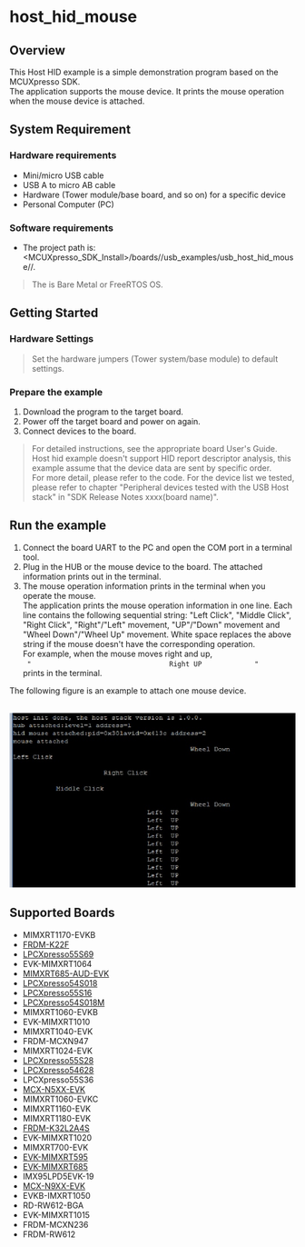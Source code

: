 # host_hid_mouse



## Overview

This Host HID example is a simple demonstration program based on the MCUXpresso SDK. 
<br> The application supports the mouse device. It prints the mouse operation when the mouse device is attached.

## System Requirement

### Hardware requirements

- Mini/micro USB cable
- USB A to micro AB cable
- Hardware (Tower module/base board, and so on) for a specific device
- Personal Computer (PC)


### Software requirements

- The project path is: 
<br> <MCUXpresso_SDK_Install>/boards/<board>/usb_examples/usb_host_hid_mouse/<rtos>/<toolchain>.
> The <rtos> is Bare Metal or FreeRTOS OS.


## Getting Started

### Hardware Settings

> Set the hardware jumpers (Tower system/base module) to default settings.


### Prepare the example 

1.  Download the program to the target board.
2.  Power off the target board and power on again.
3.  Connect devices to the board.

> For detailed instructions, see the appropriate board User's Guide.
> Host hid example doesn't support HID report descriptor analysis, this example assume that the device data are sent by specific order. 
      <br> For more detail, please refer to the code. For the device list we tested,
      <br> please refer to chapter "Peripheral devices tested with the USB Host stack" in "SDK Release Notes xxxx(board name)".

## Run the example

1.  Connect the board UART to the PC and open the COM port in a terminal tool.
2.  Plug in the HUB or the mouse device to the board. The attached information prints out in the terminal.
3.  The mouse operation information prints in the terminal when you operate the mouse. 
    <br> The application prints the mouse operation information in one line. Each line contains the following sequential string: 
    "Left Click", "Middle Click", "Right Click", "Right"/"Left" movement, "UP"/"Down" movement and "Wheel Down"/"Wheel Up" movement.
    White space replaces the above string if the mouse doesn't have the corresponding operation.
    <br> For example, when the mouse moves right and up, 
    <br> ``` "                                  Right UP             "```
    <br> prints in the terminal.

The following figure is an example to attach one mouse device.

<br>![Attach mouse](host_hid_mouse_output.jpg "Attach mouse")




## Supported Boards
- MIMXRT1170-EVKB
- [FRDM-K22F](../../_boards/frdmk22f/usb_examples/usb_host_hid_mouse/example_board_readme.md)
- [LPCXpresso55S69](../../_boards/lpcxpresso55s69/usb_examples/usb_host_hid_mouse/example_board_readme.md)
- EVK-MIMXRT1064
- [MIMXRT685-AUD-EVK](../../_boards/mimxrt685audevk/usb_examples/usb_host_hid_mouse/example_board_readme.md)
- [LPCXpresso54S018](../../_boards/lpcxpresso54s018/usb_examples/usb_host_hid_mouse/example_board_readme.md)
- [LPCXpresso55S16](../../_boards/lpcxpresso55s16/usb_examples/usb_host_hid_mouse/example_board_readme.md)
- [LPCXpresso54S018M](../../_boards/lpcxpresso54s018m/usb_examples/usb_host_hid_mouse/example_board_readme.md)
- MIMXRT1060-EVKB
- EVK-MIMXRT1010
- MIMXRT1040-EVK
- FRDM-MCXN947
- MIMXRT1024-EVK
- [LPCXpresso55S28](../../_boards/lpcxpresso55s28/usb_examples/usb_host_hid_mouse/example_board_readme.md)
- [LPCXpresso54628](../../_boards/lpcxpresso54628/usb_examples/usb_host_hid_mouse/example_board_readme.md)
- LPCXpresso55S36
- [MCX-N5XX-EVK](../../_boards/mcxn5xxevk/usb_examples/usb_host_hid_mouse/example_board_readme.md)
- MIMXRT1060-EVKC
- MIMXRT1160-EVK
- MIMXRT1180-EVK
- [FRDM-K32L2A4S](../../_boards/frdmk32l2a4s/usb_examples/usb_host_hid_mouse/example_board_readme.md)
- EVK-MIMXRT1020
- MIMXRT700-EVK
- [EVK-MIMXRT595](../../_boards/evkmimxrt595/usb_examples/usb_host_hid_mouse/example_board_readme.md)
- [EVK-MIMXRT685](../../_boards/evkmimxrt685/usb_examples/usb_host_hid_mouse/example_board_readme.md)
- IMX95LPD5EVK-19
- [MCX-N9XX-EVK](../../_boards/mcxn9xxevk/usb_examples/usb_host_hid_mouse/example_board_readme.md)
- EVKB-IMXRT1050
- RD-RW612-BGA
- EVK-MIMXRT1015
- FRDM-MCXN236
- FRDM-RW612
